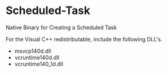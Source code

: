 # Scheduled-Task
Native Binary for Creating a Scheduled Task

For the Visual C++ redistributable, include the following DLL's.
* msvcp140d.dll
* vcruntime140d.dll
* vcruntime140_1d.dll
